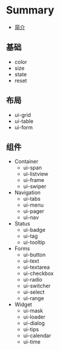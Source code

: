 # Summary

* [简介](README.md)

## 基础
* color
* size
* state
* reset

## 布局
* ui-grid
* ui-table
* ui-form

## 组件
* Container
    * ui-span
    * ui-listview
    * ui-frame
    * ui-swiper
* Navigation
    * ui-tabs
    * ui-menu
    * ui-pager
    * ui-nav
* Status
    * ui-badge
    * ui-tag
    * ui-tooltip
* Forms
    * ui-button
    * ui-text
    * ui-textarea
    * ui-checkbox
    * ui-radio
    * ui-switcher
    * ui-select
    * ui-range
* Widget
    * ui-mask
    * ui-loader
    * ui-dialog
    * ui-tips
    * ui-calendar
    * ui-time